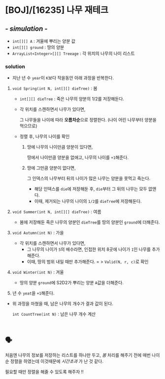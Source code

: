 # [BOJ]/[16235] 나무 재테크

## *- simulation -* 

* `int[][] A` : 겨울에 뿌리는 양분 값
* `int[][] ground` : 땅의 양분
* `ArrayList<Integer>[][] Treeage` : 각 위치의 나무의 나이 리스트

### solution

* 지난 년 수 `year`이 `K`보다 작을동안 아래 과정을 반복한다.

1. `void Spring(int N, int[][] dieTree)` : 봄

   * `int[][] dieTree` : 죽은 나무의 양분의 1/2를 저장해둔다.

   * 각 위치를 스캔하면서 나무가 있다면,

     그 나무들을 나이에 따라 **오름차순**으로 정렬한다. (나이 어린 나무부터 양분을 먹으므로)

   * 정렬 후, 나무의 나이를 확인

     1. 땅에 나무의 나이만큼 양분이 있다면, 

        땅에서 나이만큼 양분을 없애고, 나무의 나이를 `+1`해준다.

     2. 땅에 그만큼 양분이 없다면,

        그 인덱스의 나무부터 뒤의 나이가 많은 나무는 양분을 못먹고 죽는다.

        * 해당 인덱스를 `die`에 저장해둔 후, `die`부터 그 뒤의 나무는 모두 없앤다.
        * 이때, 제거되는 나무의 나이의 `1/2`를 `dieTree`에 저장해둔다.

2. `void Summer(int N, int[][] dieTree)` : 여름

   * 봄에 저장해둔 죽은 나무의 양분인 `dieTree`를 땅의 양분인 `ground`에 더해준다.

3. `void Autumn(int N)` : 가을
   * 각 위치를 스캔하면서 나무가 있다면,
     * 그 나무의 나이가 `5`의 배수라면, 인접한 위치 8곳에 나이가 `1`인 나무를 추가해준다.
     * 이때, 땅의 범위 내일 때만 추가해준다. = > `Valid(N, r, c)`로 확인
4. `void Winter(int N)` : 겨울
   * 땅의 양분 `ground`에 S2D2가 뿌리는 양분 `A`값을 더해준다.
5. 년 수 `yeat`을 `+1`해준다.

* 위 과정을 마쳤을 때, 남은 나무의 개수가 결과 값이 된다.

  `int CountTree(int N)` : 남은 나무 개수 계산

</br>

## :speaking_head:

처음엔 나무의 정보를 저장하는 리스트를 하나만 두고, *봄* 처리를 해주기 전에 매번 나이순 정렬을 하였는데 이것때문에 *시간초과* 가 난 것 같다.

필요할 때만 정렬을 해줄 수 있도록 해주자 !!